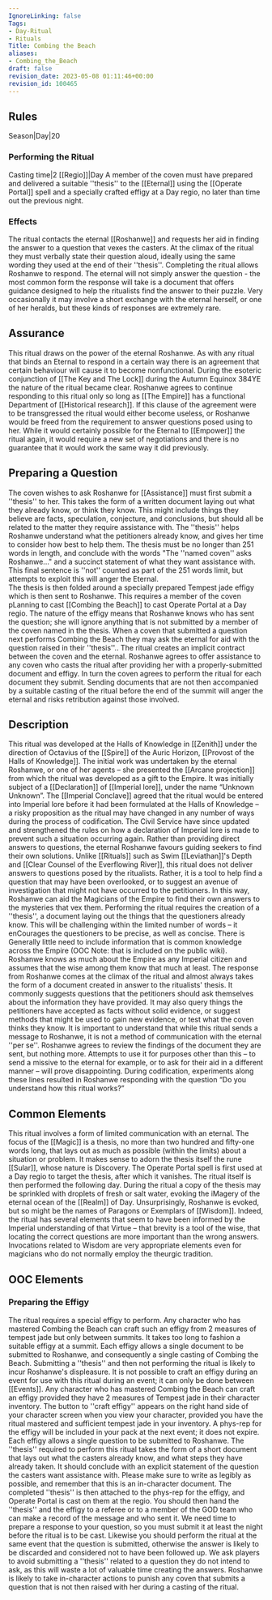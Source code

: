 ```yaml
---
IgnoreLinking: false
Tags:
- Day-Ritual
- Rituals
Title: Combing the Beach
aliases:
- Combing_the_Beach
draft: false
revision_date: 2023-05-08 01:11:46+00:00
revision_id: 100465
---
```


## Rules
Season|Day|20
### Performing the Ritual
Casting time|2 [[Regio]]|Day A member of the coven must have prepared and delivered a suitable ''thesis'' to the [[Eternal]] using the [[Operate Portal]] spell and a specially crafted effigy at a Day regio, no later than time out the previous night.
### Effects
The ritual contacts the eternal [[Roshanwe]] and requests her aid in finding the answer to a question that vexes the casters. At the climax of the ritual they must verbally state their question aloud, ideally using the same wording they used at the end of their ''thesis''. 
Completing the ritual allows Roshanwe to respond. The eternal will not simply answer the question - the most common form the response will take is a document that offers guidance designed to help the ritualists find the answer to their puzzle. Very occasionally it may involve a short exchange with the eternal herself, or one of her heralds, but these kinds of responses are extremely rare.
## Assurance
This ritual draws on the power of the eternal Roshanwe. As with any ritual that binds an Eternal to respond in a certain way there is an agreement that certain behaviour will cause it to become nonfunctional. During the esoteric conjunction of [[The Key and The Lock]] during the Autumn Equinox 384YE the nature of the ritual became clear. Roshanwe agrees to continue responding to this ritual only so long as [[The Empire]] has a functional Department of [[Historical research]]. If this clause of the agreement were to be transgressed the ritual would either become useless, or Roshanwe would be freed from the requirement to answer questions posed using to her. While it would certainly possible for the Eternal to [[Empower]] the ritual again, it would require a new set of negotiations and there is no guarantee that it would work the same way it did previously.
## Preparing a Question
The coven wishes to ask Roshanwe for [[Assistance]] must first submit a ''thesis'' to her. This takes the form of a written document laying out what they already know, or think they know. This might include things they believe are facts, speculation, conjecture, and conclusions, but should all be related to the matter they require assistance with. The ''thesis'' helps Roshanwe understand what the petitioners already know, and gives her time to consider how best to help them. The thesis must be no longer than 251 words in length, and conclude with the words "The ''named coven'' asks Roshanwe..." and a succinct statement of what they want assistance with. This final sentence is ''not'' counted as part of the 251 words limit, but attempts to exploit this will anger the Eternal.  
The thesis is then folded around a specially prepared Tempest jade effigy which is then sent to Roshanwe. This requires a member of the coven pLanning to cast [[Combing the Beach]] to cast Operate Portal at a Day regio. The nature of the effigy means that Roshanwe knows who has sent the question; she will ignore anything that is not submitted by a member of the coven named in the thesis. When a coven that submitted a question next performs Combing the Beach they may ask the eternal for aid with the question raised in their ''thesis''..
The ritual creates an implicit contract between the coven and the eternal. Roshanwe agrees to offer assistance to any coven who casts the ritual after providing her with a properly-submitted document and effigy. In turn the coven agrees to perform the ritual for each document they submit. Sending documents that are not then accompanied by a suitable casting of the ritual before the end of the summit will anger the eternal and risks retribution against those involved.
## Description
This ritual was developed at the Halls of Knowledge in [[Zenith]] under the direction of Octavius of the [[Spire]] of the Auric Horizon, [[Provost of the Halls of Knowledge]]. The initial work was undertaken by the eternal Roshanwe, or one of her agents – she presented the [[Arcane projection]] from which the ritual was developed as a gift to the Empire. It was initially subject of a [[Declaration]] of [[Imperial lore]], under the name “Unknown Unknown”. The [[Imperial Conclave]] agreed that the ritual would be entered into Imperial lore before it had been formulated at the Halls of Knowledge – a risky proposition as the ritual may have changed in any number of ways during the process of codification. The Civil Service have since updated and strengthened the rules on how a declaration of Imperial lore is made to prevent such a situation occurring again.
Rather than providing direct answers to questions, the eternal Roshanwe favours guiding seekers to find their own solutions. Unlike [[Rituals]] such as Swim [[Leviathan]]'s Depth and [[Clear Counsel of the Everflowing River]], this ritual does not deliver answers to questions posed by the ritualists. Rather, it is a tool to help find a question that may have been overlooked, or to suggest an avenue of investigation that might not have occurred to the petitioners. In this way, Roshanwe can aid the Magicians of the Empire to find their own answers to the mysteries that vex them.
Performing the ritual requires the creation of a ''thesis'', a document laying out the things that the questioners already know. This will be challenging within the limited number of words – it enCourages the questioners to be precise, as well as concise. There is Generally little need to include information that is common knowledge across the Empire (OOC Note: that is included on the public wiki). Roshanwe knows as much about the Empire as any Imperial citizen and assumes that the wise among them know that much at least.
The response from Roshanwe comes at the climax of the ritual and almost always takes the form of a document created in answer to the ritualists' thesis. It commonly suggests questions that the petitioners should ask themselves about the information they have provided. It may also query things the petitioners have accepted as facts without solid evidence, or suggest methods that might be used to gain new evidence, or test what the coven thinks they know. 
It is important to understand that while this ritual sends a message to Roshanwe, it is not a method of communication with the eternal ''per se''. Roshanwe agrees to review the findings of the document they are sent, but nothing more. Attempts to use it for purposes other than this – to send a missive to the eternal for example, or to ask for their aid in a different manner – will prove disappointing. During codification, experiments along these lines resulted in Roshanwe responding with the question “Do you understand how this ritual works?”
## Common Elements
This ritual involves a form of limited communication with an eternal. The focus of the [[Magic]] is a thesis, no more than two hundred and fifty-one words long, that lays out as much as possible (within the limits) about a situation or problem. It makes sense to adorn the thesis itself the rune [[Sular]], whose nature is Discovery. The Operate Portal spell is first used at a Day regio to target the thesis, after which it vanishes. The ritual itself is then performed the following day.
During the ritual a copy of the thesis may be sprinkled with droplets of fresh or salt water, evoking the iMagery of the eternal ocean of the [[Realm]] of Day. Unsurprisingly, Roshanwe is evoked, but so might be the names of Paragons or Exemplars of [[Wisdom]]. Indeed, the ritual has several elements that seem to have been informed by the Imperial understanding of that Virtue – that brevity is a tool of the wise, that locating the correct questions are more important than the wrong answers. Invocations related to Wisdom are very appropriate elements even for magicians who do not normally employ the theurgic tradition. 
## OOC Elements
### Preparing the Effigy
The ritual requires a special effigy to perform. Any character who has mastered Combing the Beach can craft such an effigy from 2 measures of tempest jade but only between summits. It takes too long to fashion a suitable effigy at a summit. Each effigy allows a single document to be submitted to Roshanwe, and consequently a single casting of Combing the Beach. Submitting a ''thesis'' and then not performing the ritual is likely to incur Roshanwe's displeasure. 
It is not possible to craft an effigy during an event for use with this ritual during an event; it can only be done between [[Events]]. Any character who has mastered Combing the Beach can craft an effigy provided they have 2 measures of Tempest jade in their character inventory. The button to ''craft effigy'' appears on the right hand side of your character screen when you view your character, provided you have the ritual mastered and sufficient tempest jade in your inventory. A phys-rep for the effigy will be included in your pack at the next event; it does not expire. Each effigy allows a single question to be submitted to Roshanwe.
The ''thesis'' required to perform this ritual takes the form of a short document that lays out what the casters already know, and what steps they have already taken. It should conclude with an explicit statement of the question the casters want assistance with.  Please make sure to write as legibly as possible, and remember that this is an in-character document. The completed ''thesis'' is then attached to the phys-rep for the effigy, and Operate Portal is cast on them at the regio. You should then hand the ''thesis'' and the effigy to a referee or to a member of the GOD team who can make a record of the message and who sent it.
We need time to prepare a response to your question, so you must submit it at least the night before the ritual is to be cast. Likewise you should perform the ritual at the same event that the question is submitted, otherwise the answer is likely to be discarded and considered not to have been followed up. We ask players to avoid submitting a ''thesis'' related to a question they do not intend to ask, as this will waste a lot of valuable time creating the answers. Roshanwe is likely to take in-character actions to punish any coven that submits a question that is not then raised with her during a casting of the ritual.